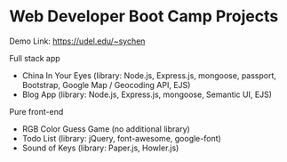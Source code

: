 # Web Developer Boot Camp Projects
Demo Link: https://udel.edu/~sychen

Full stack app
* China In Your Eyes (library: Node.js, Express.js, mongoose, passport, Bootstrap, Google Map / Geocoding API, EJS)
* Blog App (library: Node.js, Express.js, mongoose, Semantic UI, EJS)

Pure front-end
* RGB Color Guess Game (no additional library)
* Todo List (library: jQuery, font-awesome, google-font)
* Sound of Keys (library: Paper.js, Howler.js)

